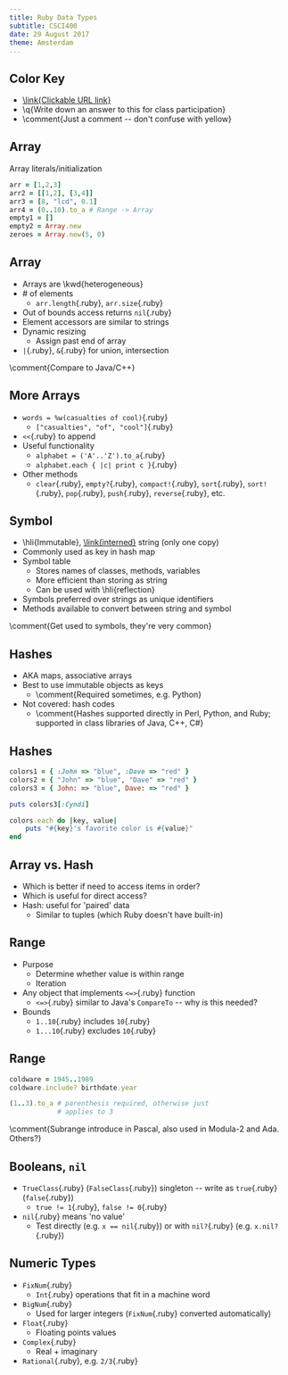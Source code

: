 ```yaml
---
title: Ruby Data Types
subtitle: CSCI400
date: 29 August 2017
theme: Amsterdam
...
```


Color Key
---------

-   [\link{Clickable URL link}](https://www.youtube.com/watch?v=khMb3k-Wwvg)
-   \q{Write down an answer to this for class participation}
-   \comment{Just a comment -- don't confuse with yellow}

Array
-----

Array literals/initialization

```ruby
arr = [1,2,3]
arr2 = [[1,2], [3,4]]
arr3 = [8, "lcd", 0.1]
arr4 = (0..10).to_a # Range -> Array
empty1 = []
empty2 = Array.new
zeroes = Array.new(5, 0)
```

Array
-----

-   Arrays are \kwd{heterogeneous}
-   \# of elements
    -   `arr.length`{.ruby}, `arr.size`{.ruby}
-   Out of bounds access returns `nil`{.ruby}
-   Element accessors are similar to strings
-   Dynamic resizing
    -   Assign past end of array
-   `|`{.ruby}, `&`{.ruby} for union, intersection

\comment{Compare to Java/C++}

More Arrays
-----------

-   `words = %w(casualties of cool)`{.ruby}
    -   `["casualties", "of", "cool"]`{.ruby}
-   `<<`{.ruby} to append
-   Useful functionality
    -   `alphabet = ('A'..'Z').to_a`{.ruby}
    -   `alphabet.each { |c| print c }`{.ruby}
-   Other methods
    -   `clear`{.ruby}, `empty?`{.ruby}, `compact!`{.ruby}, `sort`{.ruby},
        `sort!`{.ruby}, `pop`{.ruby}, `push`{.ruby}, `reverse`{.ruby}, etc.

Symbol
------

-   \hli{Immutable}, [\link{interned}](https://en.wikipedia.org/wiki/String_interning) string
    (only one copy)
-   Commonly used as key in hash map
-   Symbol table
    -   Stores names of classes, methods, variables
    -   More efficient than storing as string
    -   Can be used with \hli{reflection}
-   Symbols preferred over strings as unique identifiers
-   Methods available to convert between string and symbol

\comment{Get used to symbols, they're very common}

Hashes
------

-   AKA maps, associative arrays
-   Best to use immutable objects as keys
    -   \comment{Required sometimes, e.g. Python}
-   Not covered: hash codes
    -   \comment{Hashes supported directly in Perl, Python, and Ruby; supported
        in class libraries of Java, C++, C\#}

Hashes
------

```ruby
colors1 = { :John => "blue", :Dave => "red" }
colors2 = { "John" => "blue", "Dave" => "red" }
colors3 = { John: => "blue", Dave: => "red" }

puts colors3[:Cyndi]

colors.each do |key, value|
    puts "#{key}'s favorite color is #{value}"
end
```

Array vs. Hash
--------------

-   Which is better if need to access items in order?
-   Which is useful for direct access?
-   Hash: useful for 'paired' data
    -   Similar to tuples (which Ruby doesn't have built-in)

Range
-----

-   Purpose
    -   Determine whether value is within range
    -   Iteration
-   Any object that implements `<=>`{.ruby} function
    -   `<=>`{.ruby} similar to Java's `CompareTo` -- why is this needed?
-   Bounds
    -   `1..10`{.ruby} includes `10`{.ruby}
    -   `1...10`{.ruby} excludes `10`{.ruby}

Range
-----

```ruby
coldware = 1945..1989
coldware.include? birthdate.year

(1..3).to_a # parenthesis required, otherwise just
            # applies to 3
```

\comment{Subrange introduce in Pascal, also used in Modula-2 and Ada. Others?}

Booleans, `nil`
---------------

-   `TrueClass`{.ruby} (`FalseClass`{.ruby}) singleton -- write as `true`{.ruby}
    (`false`{.ruby})
    -   `true != 1`{.ruby}, `false != 0`{.ruby}
-   `nil`{.ruby} means 'no value'
    -   Test directly (e.g. `x == nil`{.ruby}) or with `nil?`{.ruby} (e.g.
        `x.nil?`{.ruby})

Numeric Types
-------------

-   `FixNum`{.ruby}
    -   `Int`{.ruby} operations that fit in a machine word
-   `BigNum`{.ruby}
    -   Used for larger integers (`FixNum`{.ruby} converted automatically)
-   `Float`{.ruby}
    -   Floating points values
-   `Complex`{.ruby}
    -   Real + imaginary
-   `Rational`{.ruby}, e.g. `2/3`{.ruby}
